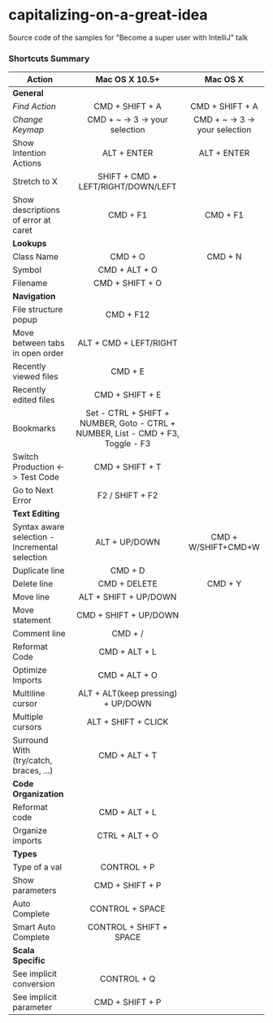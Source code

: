 # capitalizing-on-a-great-idea
Source code of the samples for "Become a super user with IntelliJ" talk

### Shortcuts Summary

| Action | Mac OS X 10.5+ | Mac OS X
|--------|:-----:|:--------:
| **General**
|*Find Action*|CMD + SHIFT + A|CMD + SHIFT + A
|*Change Keymap*|CMD + ~ -> 3 -> your selection|CMD + ~ -> 3 -> your selection
|Show Intention Actions|ALT + ENTER|ALT + ENTER
|Stretch to X|SHIFT + CMD + LEFT/RIGHT/DOWN/LEFT
|Show descriptions of error at caret|CMD + F1|CMD + F1
| **Lookups**
|Class Name|CMD + O|CMD + N
|Symbol|CMD + ALT + O|
|Filename|CMD + SHIFT + O|
| **Navigation**
|File structure popup|CMD + F12
|Move between tabs in open order|ALT + CMD + LEFT/RIGHT
|Recently viewed files|CMD + E
|Recently edited files|CMD + SHIFT + E
|Bookmarks|Set - CTRL + SHIFT + NUMBER, Goto - CTRL + NUMBER, List - CMD + F3, Toggle - F3
|Switch Production <-> Test Code|CMD + SHIFT + T
|Go to Next Error|F2 / SHIFT + F2
| **Text Editing**
|Syntax aware selection - Incremental selection|ALT + UP/DOWN|CMD + W/SHIFT+CMD+W
|Duplicate line|CMD + D
|Delete line|CMD + DELETE|CMD + Y
|Move line|ALT + SHIFT + UP/DOWN
|Move statement|CMD + SHIFT + UP/DOWN
|Comment line|CMD + /
|Reformat Code|CMD + ALT + L
|Optimize Imports|CMD + ALT + O
|Multiline cursor|ALT + ALT(keep pressing) + UP/DOWN
|Multiple cursors|ALT + SHIFT + CLICK
|Surround With (try/catch, braces, ...)|CMD + ALT + T
| **Code Organization**
|Reformat code|CMD + ALT + L
|Organize imports|CTRL + ALT + O
| **Types**
|Type of a val|CONTROL + P
|Show parameters|CMD + SHIFT + P
|Auto Complete|CONTROL + SPACE
|Smart Auto Complete|CONTROL + SHIFT + SPACE
| **Scala Specific**
|See implicit conversion|CONTROL + Q
|See implicit parameter|CMD + SHIFT + P
